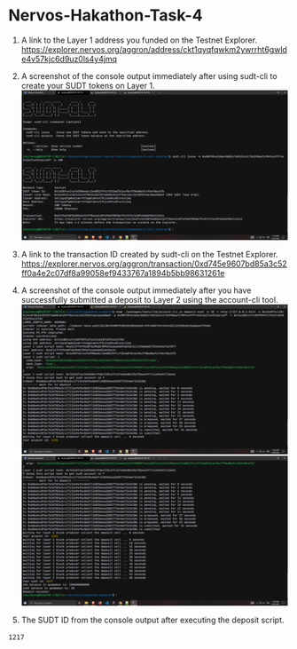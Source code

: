 # Nervos-Hakathon-Task-4

1. A link to the Layer 1 address you funded on the Testnet Explorer.
https://explorer.nervos.org/aggron/address/ckt1qyqfqwkm2ywrrht6gwlde4v57kjc6d9uz0ls4y4jmq

2. A screenshot of the console output immediately after using sudt-cli to create your SUDT tokens on Layer 1.
![image](issue_sudt.png)

3. A link to the transaction ID created by sudt-cli on the Testnet Explorer.
https://explorer.nervos.org/aggron/transaction/0xd745e9607bd85a3c52ff0a4e2c07df8a99058ef9433767a1894b5bb98631261e

4. A screenshot of the console output immediately after you have successfully submitted a deposit to Layer 2 using the account-cli tool.
![image](layer2_deposit_1.png)
![image](layer2_deposit_2.png)

5. The SUDT ID from the console output after executing the deposit script.
```
1217
```
